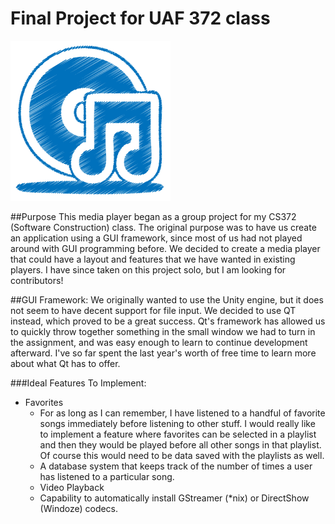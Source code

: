 Final Project for UAF 372 class
===============================
![MainIcon](https://raw.githubusercontent.com/FizzyGalacticus/MusicPlayer/master/icons/mainWindowIcon.png)

##Purpose
This media player began as a group project for my CS372 (Software Construction) class. The original purpose was to have us create an application using a GUI framework, since most of us had not played around with GUI programming before. We decided to create a media player that could have a layout and features that we have wanted in existing players. I have since taken on this project solo, but I am looking for contributors!

##GUI Framework:
We originally wanted to use the Unity engine, but it does not seem to have decent support for file input. We decided to use QT instead, which proved to be a great success. Qt's framework has allowed us to quickly throw together something in the small window we had to turn in the assignment, and was easy enough to learn to continue development afterward. I've so far spent the last year's worth of free time to learn more about what Qt has to offer.

###Ideal Features To Implement:
*	Favorites
	-	For as long as I can remember, I have listened to a handful of favorite songs immediately before listening to other stuff. I would really like to implement a feature where favorites can be selected in a playlist and then they would be played before all other songs in that playlist. Of course this would need to be data saved with the playlists as well.
	-	A database system that keeps track of the number of times a user has listened to a particular song.
	-	Video Playback
	-	Capability to automatically install GStreamer (*nix) or DirectShow (Windoze) codecs.
